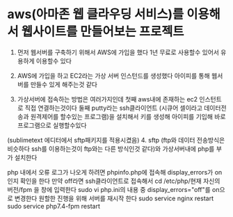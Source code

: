 # aws(아마존 웹 클라우딩 서비스)를 이용해서 웹사이트를 만들어보는 프로젝트


1. 먼저 웹서버를 구축하기 위해서 AWS에 가입을 했다 1년 무료로 사용할수 있어서 유용하게 이용할수 있다



2. AWS에 가입을 하고 EC2라는 가상 서버 인스턴드를 생성했다 아이피를 통해 웹서버를 만들수 있게 해주는것 같다



3. 가상서버에 접속하는 방법은 여러가지인데 
  첫째 aws내에 존재하는 ec2 인스턴트로 직접 연결하는것이다
  둘째 putty라는 ssh클라이언트 (시큐어 셀이라고 데이터전송과 원격제어를 할수있는 프로그램)을 설치해서 키를 생성해 아이피를 기입해 바로 프로그램으로 실행할수있다
  
 
 
 (sublimetext 에디터에서 sftp패키지를 적용시켰음)
4. sftp (ftp와 데이터 전송방식은 비슷하다 ssh를 이용하는것이 ftp와는 다른 방식인것 같다)와 가상서버내에 php를 부가 설치한다

php 내에서 오류 로그가 나오게 하려면
phpinfo.php에 접속해 display_errors가 on인지 확인을 한다 만약 off라면
ssh클라이언트로 접속해서 cd /etc/php/현재 자신의 버전/fpm 을 창에 입력한다
sudo vi php.ini의 내용 중 display_errors="off"를 on으로 변경한다
원할한 진행을 위해 서버를 재시작 한다
sudo service nginx restart
sudo service php7.4-fpm restart





